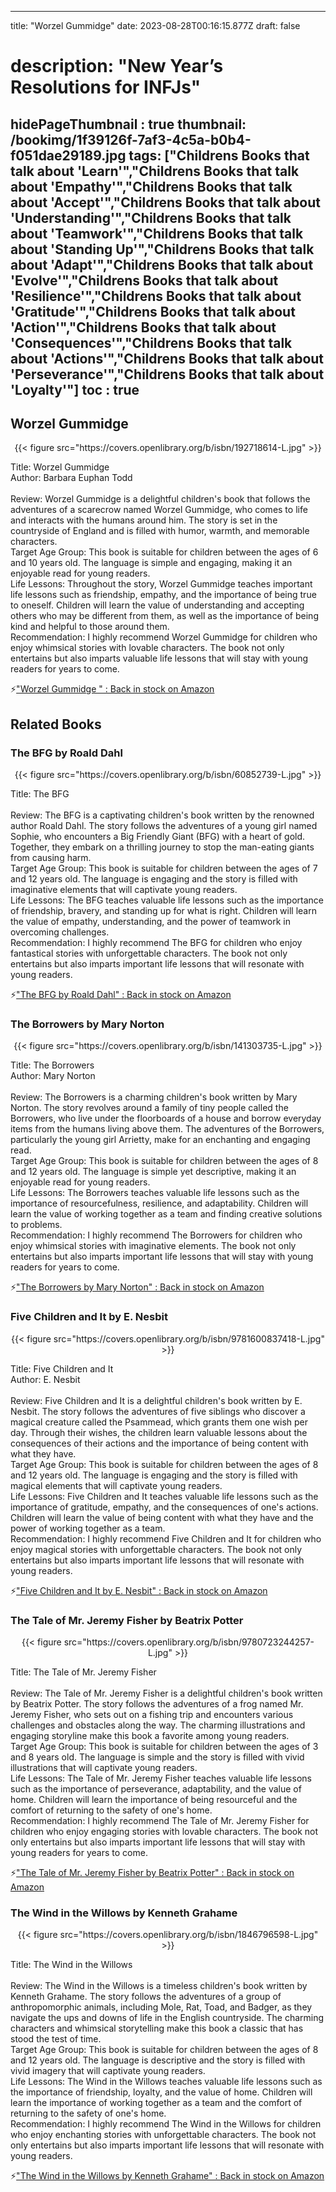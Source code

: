 
---
title: "Worzel Gummidge"
date: 2023-08-28T00:16:15.877Z
draft: false
# description: "New Year’s Resolutions for INFJs"
hidePageThumbnail : true
thumbnail: /bookimg/1f39126f-7af3-4c5a-b0b4-f051dae29189.jpg
tags: ["Childrens Books that talk about 'Learn'","Childrens Books that talk about 'Empathy'","Childrens Books that talk about 'Accept'","Childrens Books that talk about 'Understanding'","Childrens Books that talk about 'Teamwork'","Childrens Books that talk about 'Standing Up'","Childrens Books that talk about 'Adapt'","Childrens Books that talk about 'Evolve'","Childrens Books that talk about 'Resilience'","Childrens Books that talk about 'Gratitude'","Childrens Books that talk about 'Action'","Childrens Books that talk about 'Consequences'","Childrens Books that talk about 'Actions'","Childrens Books that talk about 'Perseverance'","Childrens Books that talk about 'Loyalty'"]
toc : true
---
## Worzel Gummidge 

<center>
{{< figure src="https://covers.openlibrary.org/b/isbn/192718614-L.jpg" >}}
</center>

Title: Worzel Gummidge</br>
Author: Barbara Euphan Todd</br></br>
Review: Worzel Gummidge is a delightful children's book that follows the adventures of a scarecrow named Worzel Gummidge, who comes to life and interacts with the humans around him. The story is set in the countryside of England and is filled with humor, warmth, and memorable characters.</br>
Target Age Group: This book is suitable for children between the ages of 6 and 10 years old. The language is simple and engaging, making it an enjoyable read for young readers.</br>
Life Lessons: Throughout the story, Worzel Gummidge teaches important life lessons such as friendship, empathy, and the importance of being true to oneself. Children will learn the value of understanding and accepting others who may be different from them, as well as the importance of being kind and helpful to those around them.</br>
Recommendation: I highly recommend Worzel Gummidge for children who enjoy whimsical stories with lovable characters. The book not only entertains but also imparts valuable life lessons that will stay with young readers for years to come.</br>

<p>⚡<a id="aflink" href="https://www.amazon.com/gp/search?ie=UTF8&tag=klayu00-20&linkCode=ur2&linkId=6639bed89a8ad8dd2705e40644eb43d3&camp=1789&creative=9325&index=books&keywords=Worzel Gummidge " class="one" target="_blank" title='"Worzel Gummidge " : Back in stock on Amazon'>"Worzel Gummidge " : Back in stock on Amazon</a></p>

## Related Books
### The BFG by Roald Dahl
<center>
{{< figure src="https://covers.openlibrary.org/b/isbn/60852739-L.jpg" >}}
</center>

Title: The BFG</br></br>
Review: The BFG is a captivating children's book written by the renowned author Roald Dahl. The story follows the adventures of a young girl named Sophie, who encounters a Big Friendly Giant (BFG) with a heart of gold. Together, they embark on a thrilling journey to stop the man-eating giants from causing harm.</br>
Target Age Group: This book is suitable for children between the ages of 7 and 12 years old. The language is engaging and the story is filled with imaginative elements that will captivate young readers.</br>
Life Lessons: The BFG teaches valuable life lessons such as the importance of friendship, bravery, and standing up for what is right. Children will learn the value of empathy, understanding, and the power of teamwork in overcoming challenges.</br>
Recommendation: I highly recommend The BFG for children who enjoy fantastical stories with unforgettable characters. The book not only entertains but also imparts important life lessons that will resonate with young readers.</br>

<p>⚡<a id="aflink" href="https://www.amazon.com/gp/search?ie=UTF8&tag=klayu00-20&linkCode=ur2&linkId=6639bed89a8ad8dd2705e40644eb43d3&camp=1789&creative=9325&index=books&keywords=The BFG by Roald Dahl" class="one" target="_blank" title='"The BFG by Roald Dahl" : Back in stock on Amazon'>"The BFG by Roald Dahl" : Back in stock on Amazon</a></p>

### The Borrowers by Mary Norton
<center>
{{< figure src="https://covers.openlibrary.org/b/isbn/141303735-L.jpg" >}}
</center>

Title: The Borrowers</br>
Author: Mary Norton</br></br>
Review: The Borrowers is a charming children's book written by Mary Norton. The story revolves around a family of tiny people called the Borrowers, who live under the floorboards of a house and borrow everyday items from the humans living above them. The adventures of the Borrowers, particularly the young girl Arrietty, make for an enchanting and engaging read.</br>
Target Age Group: This book is suitable for children between the ages of 8 and 12 years old. The language is simple yet descriptive, making it an enjoyable read for young readers.</br>
Life Lessons: The Borrowers teaches valuable life lessons such as the importance of resourcefulness, resilience, and adaptability. Children will learn the value of working together as a team and finding creative solutions to problems.</br>
Recommendation: I highly recommend The Borrowers for children who enjoy whimsical stories with imaginative elements. The book not only entertains but also imparts important life lessons that will stay with young readers for years to come.</br>

<p>⚡<a id="aflink" href="https://www.amazon.com/gp/search?ie=UTF8&tag=klayu00-20&linkCode=ur2&linkId=6639bed89a8ad8dd2705e40644eb43d3&camp=1789&creative=9325&index=books&keywords=The Borrowers by Mary Norton" class="one" target="_blank" title='"The Borrowers by Mary Norton" : Back in stock on Amazon'>"The Borrowers by Mary Norton" : Back in stock on Amazon</a></p>

### Five Children and It by E. Nesbit
<center>
{{< figure src="https://covers.openlibrary.org/b/isbn/9781600837418-L.jpg" >}}
</center>

Title: Five Children and It</br>
Author: E. Nesbit</br></br>
Review: Five Children and It is a delightful children's book written by E. Nesbit. The story follows the adventures of five siblings who discover a magical creature called the Psammead, which grants them one wish per day. Through their wishes, the children learn valuable lessons about the consequences of their actions and the importance of being content with what they have.</br>
Target Age Group: This book is suitable for children between the ages of 8 and 12 years old. The language is engaging and the story is filled with magical elements that will captivate young readers.</br>
Life Lessons: Five Children and It teaches valuable life lessons such as the importance of gratitude, empathy, and the consequences of one's actions. Children will learn the value of being content with what they have and the power of working together as a team.</br>
Recommendation: I highly recommend Five Children and It for children who enjoy magical stories with unforgettable characters. The book not only entertains but also imparts important life lessons that will resonate with young readers.</br>

<p>⚡<a id="aflink" href="https://www.amazon.com/gp/search?ie=UTF8&tag=klayu00-20&linkCode=ur2&linkId=6639bed89a8ad8dd2705e40644eb43d3&camp=1789&creative=9325&index=books&keywords=Five Children and It by E. Nesbit" class="one" target="_blank" title='"Five Children and It by E. Nesbit" : Back in stock on Amazon'>"Five Children and It by E. Nesbit" : Back in stock on Amazon</a></p>

### The Tale of Mr. Jeremy Fisher by Beatrix Potter
<center>
{{< figure src="https://covers.openlibrary.org/b/isbn/9780723244257-L.jpg" >}}
</center>

Title: The Tale of Mr. Jeremy Fisher</br></br>
Review: The Tale of Mr. Jeremy Fisher is a delightful children's book written by Beatrix Potter. The story follows the adventures of a frog named Mr. Jeremy Fisher, who sets out on a fishing trip and encounters various challenges and obstacles along the way. The charming illustrations and engaging storyline make this book a favorite among young readers.</br>
Target Age Group: This book is suitable for children between the ages of 3 and 8 years old. The language is simple and the story is filled with vivid illustrations that will captivate young readers.</br>
Life Lessons: The Tale of Mr. Jeremy Fisher teaches valuable life lessons such as the importance of perseverance, adaptability, and the value of home. Children will learn the importance of being resourceful and the comfort of returning to the safety of one's home.</br>
Recommendation: I highly recommend The Tale of Mr. Jeremy Fisher for children who enjoy engaging stories with lovable characters. The book not only entertains but also imparts important life lessons that will stay with young readers for years to come.</br>

<p>⚡<a id="aflink" href="https://www.amazon.com/gp/search?ie=UTF8&tag=klayu00-20&linkCode=ur2&linkId=6639bed89a8ad8dd2705e40644eb43d3&camp=1789&creative=9325&index=books&keywords=The Tale of Mr. Jeremy Fisher by Beatrix Potter" class="one" target="_blank" title='"The Tale of Mr. Jeremy Fisher by Beatrix Potter" : Back in stock on Amazon'>"The Tale of Mr. Jeremy Fisher by Beatrix Potter" : Back in stock on Amazon</a></p>

### The Wind in the Willows by Kenneth Grahame
<center>
{{< figure src="https://covers.openlibrary.org/b/isbn/1846796598-L.jpg" >}}
</center>

Title: The Wind in the Willows</br></br>
Review: The Wind in the Willows is a timeless children's book written by Kenneth Grahame. The story follows the adventures of a group of anthropomorphic animals, including Mole, Rat, Toad, and Badger, as they navigate the ups and downs of life in the English countryside. The charming characters and whimsical storytelling make this book a classic that has stood the test of time.</br>
Target Age Group: This book is suitable for children between the ages of 8 and 12 years old. The language is descriptive and the story is filled with vivid imagery that will captivate young readers.</br>
Life Lessons: The Wind in the Willows teaches valuable life lessons such as the importance of friendship, loyalty, and the value of home. Children will learn the importance of working together as a team and the comfort of returning to the safety of one's home.</br>
Recommendation: I highly recommend The Wind in the Willows for children who enjoy enchanting stories with unforgettable characters. The book not only entertains but also imparts important life lessons that will resonate with young readers.</br>

<p>⚡<a id="aflink" href="https://www.amazon.com/gp/search?ie=UTF8&tag=klayu00-20&linkCode=ur2&linkId=6639bed89a8ad8dd2705e40644eb43d3&camp=1789&creative=9325&index=books&keywords=The Wind in the Willows by Kenneth Grahame" class="one" target="_blank" title='"The Wind in the Willows by Kenneth Grahame" : Back in stock on Amazon'>"The Wind in the Willows by Kenneth Grahame" : Back in stock on Amazon</a></p>
